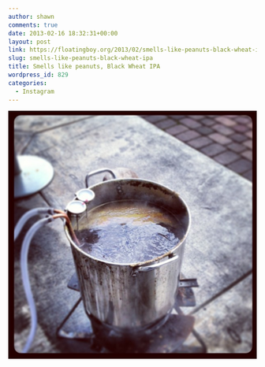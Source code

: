 ```yaml
---
author: shawn
comments: true
date: 2013-02-16 18:32:31+00:00
layout: post
link: https://floatingboy.org/2013/02/smells-like-peanuts-black-wheat-ipa/
slug: smells-like-peanuts-black-wheat-ipa
title: Smells like peanuts, Black Wheat IPA
wordpress_id: 829
categories:
  - Instagram
---
```


[![Smells like peanuts, Black Wheat IPA](/assets/media/2013/02/5c490f8e786511e293a222000a1fb70a_7.jpg)](/assets/media/2013/02/5c490f8e786511e293a222000a1fb70a_7.jpg)
